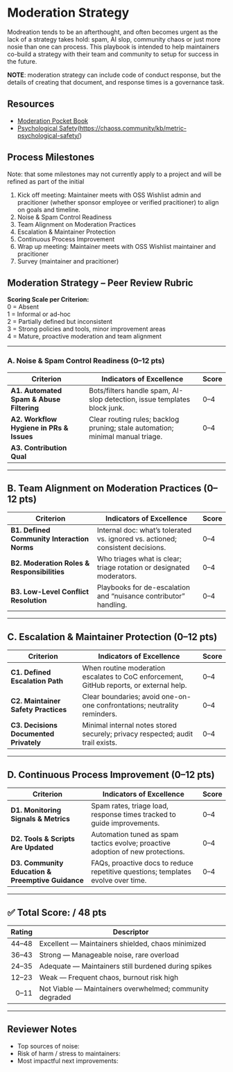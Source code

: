 
# Moderation Strategy

Modreation tends to be an afterthought, and often becomes urgent as the lack of a strategy takes hold: spam, AI slop, community chaos or just more nosie than one can process.   This playbook is intended to help maintainers co-build a strategy with their team and community to setup for success in the future.  

**NOTE**: moderation strategy can include code of conduct response, but the details of creating that document, and response times is a governance task.


## Resources

- [Moderation Pocket Book](https://github.com/microsoft/OSPO/blob/main/learning_resources/moderating-oss/moderating-oss-repos.md)
- [Psychological Safety](CHAOSS)(https://chaoss.community/kb/metric-psychological-safety/)

## Process Milestones

Note: that some milestones may not currently apply to a project and will be refined as part of the initial 

1. Kick off meeting: Maintainer meets with OSS Wishlist admin and pracitioner (whether sponsor employee or verified pracitioner) to align on goals and timeline.
2.  Noise & Spam Control Readiness
3.  Team Alignment on Moderation Practices
4.  Escalation & Maintainer Protection
5.  Continuous Process Improvement
7. Wrap up meeting: Maintainer meets with OSS Wishlist maintainer and pracitioner
8. Survey (maintainer and pracitioner)

## Moderation Strategy – Peer Review Rubric

**Scoring Scale per Criterion:**  
0 = Absent  
1 = Informal or ad-hoc  
2 = Partially defined but inconsistent  
3 = Strong policies and tools, minor improvement areas  
4 = Mature, proactive moderation and team alignment

---

### A. Noise & Spam Control Readiness (0–12 pts)

| Criterion | Indicators of Excellence | Score |
|---------|--------------------------|------|
| **A1. Automated Spam & Abuse Filtering** | Bots/filters handle spam, AI-slop detection, issue templates block junk. | 0–4 |
| **A2. Workflow Hygiene in PRs & Issues** | Clear routing rules; backlog pruning; stale automation; minimal manual triage. | 0–4 |
| **A3. Contribution Qual**
---

## B. Team Alignment on Moderation Practices (0–12 pts)

| Criterion | Indicators of Excellence | Score |
|---------|--------------------------|------|
| **B1. Defined Community Interaction Norms** | Internal doc: what’s tolerated vs. ignored vs. actioned; consistent decisions. | 0–4 |
| **B2. Moderation Roles & Responsibilities** | Who triages what is clear; triage rotation or designated moderators. | 0–4 |
| **B3. Low-Level Conflict Resolution** | Playbooks for de-escalation and “nuisance contributor” handling. | 0–4 |

---

## C. Escalation & Maintainer Protection (0–12 pts)

| Criterion | Indicators of Excellence | Score |
|---------|--------------------------|------|
| **C1. Defined Escalation Path** | When routine moderation escalates to CoC enforcement, GitHub reports, or external help. | 0–4 |
| **C2. Maintainer Safety Practices** | Clear boundaries; avoid one-on-one confrontations; neutrality reminders. | 0–4 |
| **C3. Decisions Documented Privately** | Minimal internal notes stored securely; privacy respected; audit trail exists. | 0–4 |

---

## D. Continuous Process Improvement (0–12 pts)

| Criterion | Indicators of Excellence | Score |
|---------|--------------------------|------|
| **D1. Monitoring Signals & Metrics** | Spam rates, triage load, response times tracked to guide improvements. | 0–4 |
| **D2. Tools & Scripts Are Updated** | Automation tuned as spam tactics evolve; proactive adoption of new protections. | 0–4 |
| **D3. Community Education & Preemptive Guidance** | FAQs, proactive docs to reduce repetitive questions; templates evolve over time. | 0–4 |

---

## ✅ Total Score: **/ 48 pts**

| Rating | Descriptor |
|------:|------------|
| 44–48 | Excellent — Maintainers shielded, chaos minimized |
| 36–43 | Strong — Manageable noise, rare overload |
| 24–35 | Adequate — Maintainers still burdened during spikes |
| 12–23 | Weak — Frequent chaos, burnout risk high |
| 0–11 | Not Viable — Maintainers overwhelmed; community degraded

---

## Reviewer Notes

- Top sources of noise:  
- Risk of harm / stress to maintainers:  
- Most impactful next improvements:  

